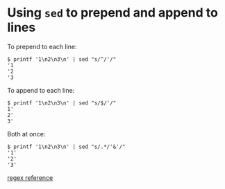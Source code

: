 # Using `sed` to prepend and append to lines

To prepend to each line:
```
$ printf '1\n2\n3\n' | sed "s/^/'/"
'1
'2
'3
```

To append to each line:
```
$ printf '1\n2\n3\n' | sed "s/$/'/"
1'
2'
3'
```

Both at once:
```
$ printf '1\n2\n3\n' | sed "s/.*/'&'/"
'1'
'2'
'3'
```

[regex reference](https://en.wikipedia.org/wiki/Regular_expression#POSIX_basic_and_extended)
